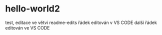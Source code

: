 # hello-world2
test,
editace ve větvi readme-edits
řádek editován v VS CODE
další řádek editován ve VS CODE